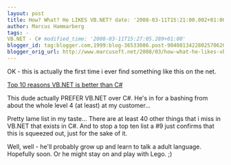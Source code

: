 ```yaml
---
layout: post
title: How? What? He LIKES VB.NET? date: '2008-03-11T15:21:00.002+01:00'
author: Marcus Hammarberg
tags: -
VB.NET - C# modified_time: '2008-03-11T15:27:05.289+01:00'
blogger_id: tag:blogger.com,1999:blog-36533086.post-9040813422802570620
blogger_orig_url: http://www.marcusoft.net/2008/03/how-what-he-likes-vbnet.html
---
```


OK -
this is actually the first time i ever find something like this on the
net.

[Top 10 reasons VB.NET is better than
C#](http://www.vbrad.com/article.aspx?id=65)

This dude actually PREFER VB.NET over C#. He's in for a bashing from
about the whole level 4 (at least) at my customer...

Pretty lame list in my taste... There are at least 40 other things that
i miss in VB.NET that exists in C#. And to stop a top ten list a \#9
just confirms that this is squeezed out, just for the sake of it.

Well, well - he'll probably grow up and learn to talk a adult language.
Hopefully soon. Or he might stay on and play with <span
id="SPELLING_ERROR_0" class="blsp-spelling-corrected">Lego</span>. ;)
